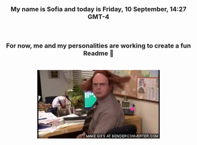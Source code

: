 


<div align="center">
<h3 >My name is Sofia and today is Friday, 10 September, 14:27 GMT-4</h3><br>
<h3 >For now, me and my personalities are working to create a fun Readme 👋
</h3><br>
<img src='img/dwight.gif' alt='working...'/>
</div>
